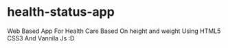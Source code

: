 # health-status-app
Web Based App For Health Care Based On height and weight 
Using HTML5 CSS3 And Vannila Js :D
